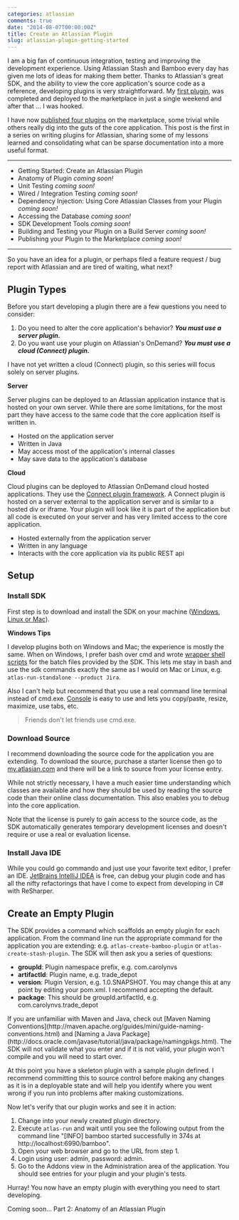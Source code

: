 ```yaml
---
categories: atlassian
comments: true
date: "2014-08-07T00:00:00Z"
title: Create an Atlassian Plugin
slug: atlassian-plugin-getting-started
---
```


I am a big fan of continuous integration, testing and improving the development experience. Using Atlassian Stash and Bamboo every day has given me lots of ideas for making them better. Thanks to Atlassian's great SDK, and the ability to view the core application's source code as a reference, developing plugins is very straightforward. My [first plugin](https://marketplace.atlassian.com/plugins/com.carolynvs.reject-merge-commit-hook), was completed and deployed to the marketplace in just a single weekend and after that ... I was hooked.

I have now [published four plugins](https://marketplace.atlassian.com/vendors/1211016) on the marketplace, some trivial while others really dig into the guts of the core application. This post is the first in a series on writing plugins for Atlassian, sharing some of my lessons learned and consolidating what can be sparse documentation into a more useful format.

---

* Getting Started: Create an Atlassian Plugin
* Anatomy of Plugin *coming soon!*
* Unit Testing *coming soon!*
* Wired / Integration Testing *coming soon!*
* Dependency Injection: Using Core Atlassian Classes from your Plugin *coming soon!*
* Accessing the Database *coming soon!*
* SDK Development Tools *coming soon!*
* Building and Testing your Plugin on a Build Server *coming soon!*
* Publishing your Plugin to the Marketplace *coming soon!*

---

So you have an idea for a plugin, or perhaps filed a feature request / bug report with Atlassian and are tired of waiting, what next?

## Plugin Types

Before you start developing a plugin there are a few questions you need to consider:

1. Do you need to alter the core application's behavior? ***You must use a server plugin.***
2. Do you want use your plugin on Atlassian's OnDemand? ***You must use a cloud (Connect) plugin.***

<aside>I have not yet written a cloud (Connect) plugin, so this series will focus solely on server plugins.</aside>

**Server**

Server plugins can be deployed to an Atlassian application instance that is hosted on your own server. While there are some limitations, for the most part they have access to the same code that the core application itself is written in.

* Hosted on the application server
* Written in Java
* May access most of the application's internal classes
* May save data to the application's database

**Cloud**

Cloud plugins can be deployed to Atlassian OnDemand cloud hosted applications. They use the [Connect plugin framework](https://developer.atlassian.com/static/connect/docs/guides/introduction.html). A Connect plugin is hosted on a server external to the application server and is similar to a hosted div or iframe. Your plugin will look like it is part of the application but all code is executed on your server and has very limited access to the core application.

* Hosted externally from the application server
* Written in any language
* Interacts with the core application via its public REST api

## Setup

### Install SDK
First step is to download and install the SDK on your machine ([Windows](https://developer.atlassian.com/display/DOCS/Install+the+Atlassian+SDK+on+a+Windows+System), [Linux or Mac](https://developer.atlassian.com/display/DOCS/Install+the+Atlassian+SDK+on+a+Linux+or+Mac+System)).

**Windows Tips**

I develop plugins both on Windows and Mac; the experience is mostly the same. When on Windows, I prefer bash over cmd and wrote [wrapper shell scripts](https://github.com/carolynvs/atlassian-plugin-sdk) for the batch files provided by the SDK. This lets me stay in bash and use the sdk commands exactly the same as I would on Mac or Linux, e.g. `atlas-run-standalone --product Jira`.

Also I can't help but recommend that you use a real command line terminal instead of cmd.exe. [Console](https://github.com/cbucher/console) is easy to use and lets you copy/paste, resize, maximize, use tabs, etc.


> Friends don't let friends use cmd.exe.

### Download Source
I recommend downloading the source code for the application you are extending. To download the source, purchase a starter license then go to [my.atlasian.com](http://my.atlassian.com) and there will be a link to source from your license entry.

<aside>While not strictly necessary, I have a much easier time understanding which classes are available and how they should be used by reading the source code than their online class documentation. This also enables you to debug into the core application.

Note that the license is purely to gain access to the source code, as the SDK automatically generates temporary development licenses and doesn't require or use a real or evaluation license.</aside>

### Install Java IDE
While you could go commando and just use your favorite text editor, I prefer an IDE. [JetBrains IntelliJ IDEA](http://www.jetbrains.com/idea/) is free, can debug your plugin code and has all the nifty refactorings that have I come to expect from developing in C# with ReSharper.

## Create an Empty Plugin
The SDK provides a command which scaffolds an empty plugin for each application. From the command line run the appropriate command for the application you are extending: e.g. `atlas-create-bamboo-plugin` or `atlas-create-stash-plugin`. The SDK will then ask you a series of questions:

* **groupId**: Plugin namespace prefix, e.g. com.carolynvs
* **artifactId**: Plugin name, e.g. trade_depot
* **version**: Plugin Version, e.g. 1.0.SNAPSHOT. You may change this at any point by editing your pom.xml. I recommend accepting the default.
* **package**: This should be groupId.artifactId, e.g. com.carolynvs.trade_depot

<aside>If you are unfamiliar with Maven and Java, check out [Maven Naming Conventions](http://maven.apache.org/guides/mini/guide-naming-conventions.html) and [Naming a Java Package](http://docs.oracle.com/javase/tutorial/java/package/namingpkgs.html). The SDK will not validate what you enter and if it is not valid, your plugin won't compile and you will need to start over.</aside>

At this point you have a skeleton plugin with a sample plugin defined. I recommend committing this to source control before making any changes as it is in a deployable state and will help you identify where you went wrong if you run into problems after making customizations.

Now let's verify that our plugin works and see it in action:

1. Change into your newly created plugin directory.
2. Execute `atlas-run` and wait until you see the following output from the command line "[INFO] bamboo started successfully in 374s at http://localhost:6990/bamboo".
3. Open your web browser and go to the URL from step 1.
4. Login using user: admin, password: admin.
5. Go to the Addons view in the Administration area of the application. You should see entries for your plugin and your plugin's tests.

Hurray! You now have an empty plugin with everything you need to start developing.

Coming soon... Part 2: Anatomy of an Atlassian Plugin
